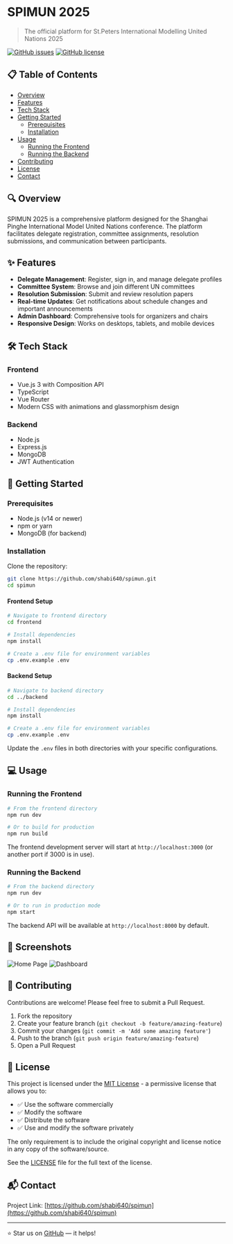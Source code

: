 # SPIMUN 2025

> The official platform for St.Peters International Modelling United Nations 2025

[![GitHub issues](https://img.shields.io/github/issues/shabi640/spimun)](https://github.com/shabi640/spimun/issues)
[![GitHub license](https://img.shields.io/github/license/shabi640/spimun)](https://github.com/shabi640/spimun/blob/main/LICENSE)

## 📋 Table of Contents

- [Overview](#overview)
- [Features](#features)
- [Tech Stack](#tech-stack)
- [Getting Started](#getting-started)
  - [Prerequisites](#prerequisites)
  - [Installation](#installation)
- [Usage](#usage)
  - [Running the Frontend](#running-the-frontend)
  - [Running the Backend](#running-the-backend)
- [Contributing](#contributing)
- [License](#license)
- [Contact](#contact)

## 🔍 Overview

SPIMUN 2025 is a comprehensive platform designed for the Shanghai Pinghe International Model United Nations conference. The platform facilitates delegate registration, committee assignments, resolution submissions, and communication between participants.

## ✨ Features

- **Delegate Management**: Register, sign in, and manage delegate profiles
- **Committee System**: Browse and join different UN committees
- **Resolution Submission**: Submit and review resolution papers
- **Real-time Updates**: Get notifications about schedule changes and important announcements
- **Admin Dashboard**: Comprehensive tools for organizers and chairs
- **Responsive Design**: Works on desktops, tablets, and mobile devices

## 🛠️ Tech Stack

### Frontend

- Vue.js 3 with Composition API
- TypeScript
- Vue Router
- Modern CSS with animations and glassmorphism design

### Backend

- Node.js
- Express.js
- MongoDB
- JWT Authentication

## 🚀 Getting Started

### Prerequisites

- Node.js (v14 or newer)
- npm or yarn
- MongoDB (for backend)

### Installation

Clone the repository:

```bash
git clone https://github.com/shabi640/spimun.git
cd spimun
```

#### Frontend Setup

```bash
# Navigate to frontend directory
cd frontend

# Install dependencies
npm install

# Create a .env file for environment variables
cp .env.example .env
```

#### Backend Setup

```bash
# Navigate to backend directory
cd ../backend

# Install dependencies
npm install

# Create a .env file for environment variables
cp .env.example .env
```

Update the `.env` files in both directories with your specific configurations.

## 💻 Usage

### Running the Frontend

```bash
# From the frontend directory
npm run dev

# Or to build for production
npm run build
```

The frontend development server will start at `http://localhost:3000` (or another port if 3000 is in use).

### Running the Backend

```bash
# From the backend directory
npm run dev

# Or to run in production mode
npm start
```

The backend API will be available at `http://localhost:8000` by default.

## 📱 Screenshots

![Home Page](https://via.placeholder.com/800x450) <!-- Replace with actual screenshot -->
![Dashboard](https://via.placeholder.com/800x450) <!-- Replace with actual screenshot -->

## 🤝 Contributing

Contributions are welcome! Please feel free to submit a Pull Request.

1. Fork the repository
2. Create your feature branch (`git checkout -b feature/amazing-feature`)
3. Commit your changes (`git commit -m 'Add some amazing feature'`)
4. Push to the branch (`git push origin feature/amazing-feature`)
5. Open a Pull Request

## 📄 License

This project is licensed under the [MIT License](LICENSE) - a permissive license that allows you to:

- ✅ Use the software commercially
- ✅ Modify the software
- ✅ Distribute the software
- ✅ Use and modify the software privately

The only requirement is to include the original copyright and license notice in any copy of the software/source.

See the [LICENSE](LICENSE) file for the full text of the license.

## 📬 Contact

Project Link: [https://github.com/shabi640/spimun](https://github.com/shabi640/spimun)

---

⭐ Star us on [GitHub](https://github.com/shabi640/spimun) — it helps!
